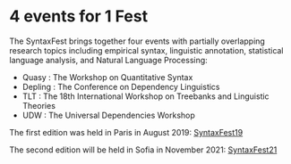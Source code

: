 # 4 events for 1 Fest

The SyntaxFest brings together four events with partially overlapping research topics including empirical syntax, linguistic annotation, statistical language analysis, and Natural Language Processing:
* Quasy : The Workshop on Quantitative Syntax
* Depling : The Conference on Dependency Linguistics
* TLT : The 18th International Workshop on Treebanks and Linguistic Theories 
* UDW : The Universal Dependencies Workshop

The first edition was held in Paris in August 2019: [SyntaxFest19](https://syntaxfest.github.io/syntaxfest19/)

The second edition will be held in Sofia in November 2021:  [SyntaxFest21](https://syntaxfest.github.io/syntaxfest21/)